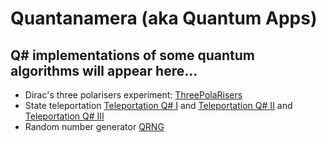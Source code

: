 # Quantanamera (aka Quantum Apps)

## Q# implementations of some quantum algorithms will appear here...
- Dirac's three polarisers experiment: [ThreePolaRisers](./ThreePolaRisers/Program.qs)
- State teleportation [Teleportation Q# I](./teleportation.ipynb) and [Teleportation Q# II](./teleportation.qs) and [Teleportation Q# III](./vsq/vsq/Program.qs)
- Random number generator [QRNG](./qrng/Program.qs)

